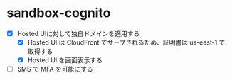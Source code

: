 # sandbox-cognito

- [x] Hosted UIに対して独自ドメインを適用する
  - [x] Hosted UI は CloudFront でサーブされるため、証明書は us-east-1 で取得する
  - [x] Hosted UI を画面表示する
- [ ] SMS で MFA を可能にする
